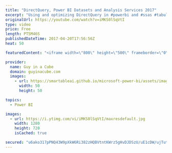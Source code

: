```yaml
---
title: "DirectQuery, Power BI Datasets and Analysis Services 2017"
excerpt: "Using and optimizing DirectQuery in #powerbi and #ssas #tabular (@marcorus) http://sqlblog.com/blogs/marco_russo/archive/2017/04/19/using-and-optimizing-directquery-in-powerbi-and-ssas-tabular.aspx  The Must Have Resource list to Master Power BI (@theexcelclub) http://theexcelclub.com/the-must-have-resource-list-to-master-power-bi/"
originalUrl: https://youtube.com/watch?v=iMKS0lSqVtI
type: video
price: Free
length: PT5M46S
publishedDateTime: 2017-04-20T17:56:56Z
heat: 50

featuredContent: "<iframe width=\"800\" height=\"500\" frameborder=\"0\" src=\"https://www.youtube.com/embed/iMKS0lSqVtI\" allow=\"accelerometer; autoplay; encrypted-media; gyroscope; picture-in-picture\" allowfullscreen></iframe>"

provider:
  name: Guy in a Cube
  domain: guyinacube.com
  images:
    - url: https://smartableai.github.io/microsoft-power-bi/assets/images/organizations/guyinacube.com-50x50.jpg
      width: 50
      height: 50

topics:
  - Power BI

images:
  - url: https://i.ytimg.com/vi/iMKS0lSqVtI/maxresdefault.jpg
    width: 1280
    height: 720
    isCached: true

secured: "u6ako317pPNQ43W9pXkW6Ri382zHQBVtntKWrz5gHvDJDSzU/uE1cDW/ujTutNKa3Yh0P97Vz6pwTeHC7S5VKgkyGeN+cU7Hn02FiCfmcQZVg1SpB99ZXp6mZmouSt9P9uL/WUT+Ob1jYf1asUe9kFY6orazaf0D3/xSCV9GnfQm/K8FLIuo89hNZBw46TSi6ix9gB8NpqT7HXrV8XTX2CmIDUSd8nE2NQnbDjhZmSfY81x3sznnOtLgBUGj8odIkQNEUcLzDWx1P2tJ1/m+TsHTLdVGA8bm34geHe+JsjeCw20UVwfPZfLAYKoBZV7uAfWVFUyVoNsA6htdy7+KxTMywlM653iD4p2MTkCCajthnMDolcDEs68MAKBJX+A2myhBqxwbY0xU8m2ixlUKLZ/Qyb5nJQT49ewy3YxKlbU=;VMGIBMi2pqIDs0FtTyj9hw=="
---
```


